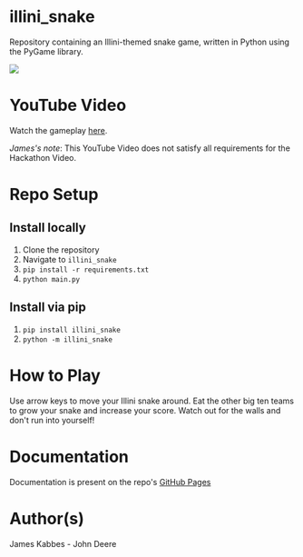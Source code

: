 # illini_snake
Repository containing an Illini-themed snake game, written in Python using the PyGame library.

![](src/illini_snake/static/Gameplay.gif)

# YouTube Video
Watch the gameplay [here](https://youtu.be/pZuzKWZzt00).

*James's note*: This YouTube Video does not satisfy all requirements for the Hackathon Video. 

# Repo Setup

## Install locally
1. Clone the repository
2. Navigate to `illini_snake`
3. `pip install -r requirements.txt`
4. `python main.py`

## Install via pip
1. `pip install illini_snake`
2. `python -m illini_snake`

# How to Play
Use arrow keys to move your Illini snake around. Eat the other big ten teams to grow your snake and increase your score. Watch out for the walls and don't run into yourself!

# Documentation
Documentation is present on the repo's [GitHub Pages](https://uirphack.github.io/illini_snake)

# Author(s)
James Kabbes - John Deere